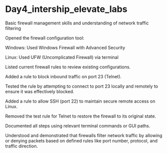 # Day4_intership_elevate_labs
 Basic firewall management skills and understanding of network traffic filtering

Opened the firewall configuration tool:

Windows: Used Windows Firewall with Advanced Security

Linux: Used UFW (Uncomplicated Firewall) via terminal

Listed current firewall rules to review existing configurations.

Added a rule to block inbound traffic on port 23 (Telnet).

Tested the rule by attempting to connect to port 23 locally and remotely to ensure it was effectively blocked.

Added a rule to allow SSH (port 22) to maintain secure remote access on Linux.

Removed the test rule for Telnet to restore the firewall to its original state.

Documented all steps using relevant terminal commands or GUI paths.

Understood and demonstrated that firewalls filter network traffic by allowing or denying packets based on defined rules like port number, protocol, and traffic direction.
